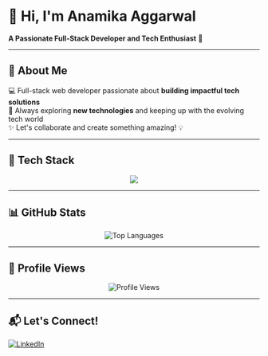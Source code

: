# 🌟 Hi, I'm **Anamika Aggarwal**  
**A Passionate Full-Stack Developer and Tech Enthusiast** 🚀  

---

## 📌 **About Me**  
💻 Full-stack web developer passionate about **building impactful tech solutions**  
🚀 Always exploring **new technologies** and keeping up with the evolving tech world  
✨ Let's collaborate and create something amazing! 💡  

---

## 🚀 **Tech Stack**  
<div align="center">
  <img src="https://skillicons.dev/icons?i=react,tailwind,bootstrap,html,css,js,ts,nodejs,express,mysql,mongodb,cpp,python" />
</div>

---

## 📊 **GitHub Stats**  
<div align="center">
  <img src="https://github-readme-stats.vercel.app/api/top-langs/?username=Anamika1608&layout=compact&theme=radical" alt="Top Languages" />
</div>   

---

## 👀 **Profile Views**  
<div align="center">
  <img src="https://komarev.com/ghpvc/?username=Anamika1608&color=blue&style=for-the-badge" alt="Profile Views" />
</div>  

---

## 📬 **Let's Connect!**  
<div align="">
<!--   <a href="mailto:anamikaagg07@gmail.com">
    <img src="https://skillicons.dev/icons?i=mail" alt="Email" />
  </a> -->
  <a href="https://www.linkedin.com/in/anamikaaggarwal12/">
    <img src="https://skillicons.dev/icons?i=linkedin" alt="LinkedIn" />
  </a>
</div>
